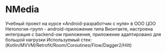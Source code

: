 # NMedia 

Учебный проект на курсе «Android-разработчик с нуля» в ООО ЦОО Нетология-групп - android-приложение типа Вконтакте, настроена интеграция с backend-ом приложения, приложение адаптировано для большой нагрузки 
Используемый стек: (Kotlin/MVVM/Retrofit/Room/Coroutines/Flow/Dagger2/Hilt)
